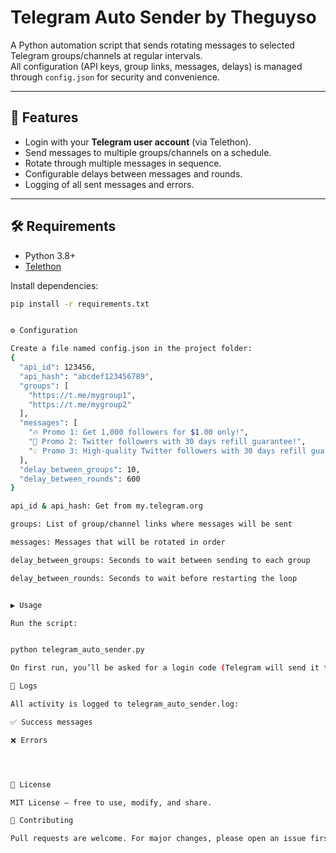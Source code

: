 # Telegram Auto Sender by Theguyso

A Python automation script that sends rotating messages to selected Telegram groups/channels at regular intervals.  
All configuration (API keys, group links, messages, delays) is managed through `config.json` for security and convenience.

---

## 🚀 Features
- Login with your **Telegram user account** (via Telethon).
- Send messages to multiple groups/channels on a schedule.
- Rotate through multiple messages in sequence.
- Configurable delays between messages and rounds.
- Logging of all sent messages and errors.

---

## 🛠 Requirements
- Python 3.8+
- [Telethon](https://github.com/LonamiWebs/Telethon)

Install dependencies:
```bash
pip install -r requirements.txt


⚙️ Configuration

Create a file named config.json in the project folder:
{
  "api_id": 123456,
  "api_hash": "abcdef123456789",
  "groups": [
    "https://t.me/mygroup1",
    "https://t.me/mygroup2"
  ],
  "messages": [
    "🔥 Promo 1: Get 1,000 followers for $1.00 only!",
    "🚀 Promo 2: Twitter followers with 30 days refill guarantee!",
    "💡 Promo 3: High-quality Twitter followers with 30 days refill guarantee!"
  ],
  "delay_between_groups": 10,
  "delay_between_rounds": 600
}

api_id & api_hash: Get from my.telegram.org

groups: List of group/channel links where messages will be sent

messages: Messages that will be rotated in order

delay_between_groups: Seconds to wait between sending to each group

delay_between_rounds: Seconds to wait before restarting the loop


▶️ Usage

Run the script:


python telegram_auto_sender.py

On first run, you’ll be asked for a login code (Telegram will send it to your account).

📜 Logs

All activity is logged to telegram_auto_sender.log:

✅ Success messages

❌ Errors




📜 License

MIT License – free to use, modify, and share.

🤝 Contributing

Pull requests are welcome. For major changes, please open an issue first to discuss.